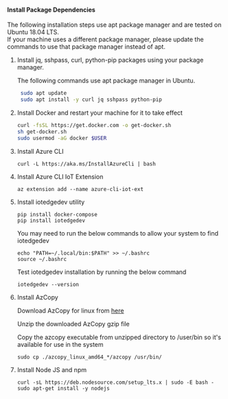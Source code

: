 
#### Install Package Dependencies

The following installation steps use apt package manager and are tested on Ubuntu 18.04 LTS.  
If your machine uses a different package manager, please update the commands to use that package manager instead of apt.

1. Install jq, sshpass, curl, python-pip packages using your package manager.
	
	The following commands use apt package manager in Ubuntu. 
	```sh
	 sudo apt update
	 sudo apt install -y curl jq sshpass python-pip
	 ```

1. Install Docker and restart your machine for it to take effect
	
	```sh
	curl -fsSL https://get.docker.com -o get-docker.sh
	sh get-docker.sh
	sudo usermod -aG docker $USER
	```

1. Install Azure CLI
	
	```
	curl -L https://aka.ms/InstallAzureCli | bash
	```

1. Install Azure CLI IoT Extension
	
	```
	az extension add --name azure-cli-iot-ext
	```

1. Install iotedgedev utility
	
	```
	pip install docker-compose
	pip install iotedgedev
	```

	You may need to run the below commands to allow your system to find iotedgedev
	```
	echo "PATH=~/.local/bin:$PATH" >> ~/.bashrc
	source ~/.bashrc
	```

	Test iotedgedev installation by running the below command
	```
	iotedgedev --version
	```
1. Install AzCopy

	Download AzCopy for linux from [here](https://docs.microsoft.com/en-us/azure/storage/common/storage-use-azcopy-v10#download-azcopy)

	Unzip the downloaded AzCopy gzip file

	Copy the azcopy executable from unzipped directory to /user/bin so it's available for use in the system

	```
	sudo cp ./azcopy_linux_amd64_*/azcopy /usr/bin/
	```

1. Install Node JS and npm

	```
	curl -sL https://deb.nodesource.com/setup_lts.x | sudo -E bash -
	sudo apt-get install -y nodejs
	```